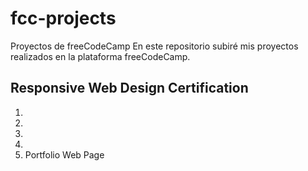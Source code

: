 # fcc-projects
Proyectos de freeCodeCamp
En este repositorio subiré mis proyectos realizados en la plataforma freeCodeCamp.
## Responsive Web Design Certification
1. 
2. 
3. 
4. 
5. Portfolio Web Page
